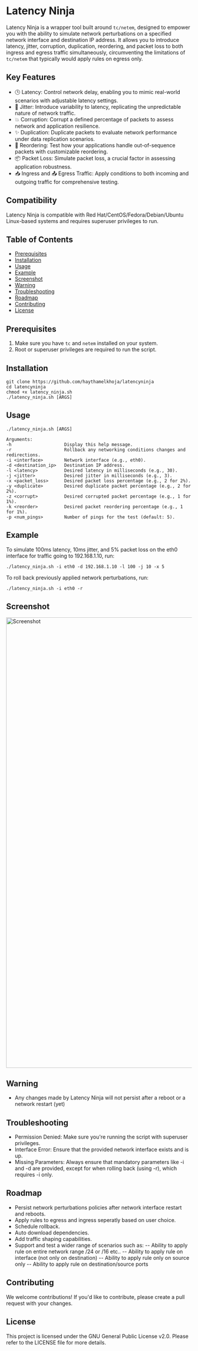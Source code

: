 # Latency Ninja

Latency Ninja is a wrapper tool built around `tc/netem`, designed to empower you with the ability to simulate network perturbations on a specified network interface and destination IP address. It allows you to introduce latency, jitter, corruption, duplication, reordering, and packet loss to both ingress and egress traffic simultaneously, circumventing the limitations of `tc/netem` that typically would apply rules on egress only.

## Key Features

- 🕒 Latency: Control network delay, enabling you to mimic real-world scenarios with adjustable latency settings.
- 🔄 Jitter: Introduce variability to latency, replicating the unpredictable nature of network traffic.
- 💥 Corruption: Corrupt a defined percentage of packets to assess network and application resilience.
- ✨ Duplication: Duplicate packets to evaluate network performance under data replication scenarios.
- 🔀 Reordering: Test how your applications handle out-of-sequence packets with customizable reordering.
- 📦 Packet Loss: Simulate packet loss, a crucial factor in assessing application robustness.
- 📥 Ingress and 📤 Egress Traffic: Apply conditions to both incoming and outgoing traffic for comprehensive testing.

## Compatibility

Latency Ninja is compatible with Red Hat/CentOS/Fedora/Debian/Ubuntu Linux-based systems and requires superuser privileges to run.

## Table of Contents

- [Prerequisites](#prerequisites)
- [Installation](#installation)
- [Usage](#usage)
- [Example](#Example)
- [Screenshot](#Screenshot)
- [Warning](#warning)
- [Troubleshooting](#troubleshooting)
- [Roadmap](#Roadmap)
- [Contributing](#contributing)
- [License](#license)

## Prerequisites

1. Make sure you have `tc` and `netem` installed on your system.
2. Root or superuser privileges are required to run the script.

## Installation

    git clone https://github.com/haythamelkhoja/latencyninja
    cd latencyninja
    chmod +x latency_ninja.sh    
    ./latency_ninja.sh [ARGS]

 ## Usage

    ./latency_ninja.sh [ARGS]
        
    Arguments:
    -h                    Display this help message.
    -r                    Rollback any networking conditions changes and redirections.
    -i <interface>        Network interface (e.g., eth0).
    -d <destination_ip>   Destination IP address.
    -l <latency>          Desired latency in milliseconds (e.g., 30).
    -j <jitter>           Desired jitter in milliseconds (e.g., 3).
    -x <packet_loss>      Desired packet loss percentage (e.g., 2 for 2%).
    -y <duplicate>        Desired duplicate packet percentage (e.g., 2 for 2%).
    -z <corrupt>          Desired corrupted packet percentage (e.g., 1 for 1%).
    -k <reorder>          Desired packet reordering percentage (e.g., 1 for 1%).
    -p <num_pings>        Number of pings for the test (default: 5).

## Example
To simulate 100ms latency, 10ms jitter, and 5% packet loss on the eth0 interface for traffic going to 192.168.1.10, run:

    ./latency_ninja.sh -i eth0 -d 192.168.1.10 -l 100 -j 10 -x 5

To roll back previously applied network perturbations, run:

    ./latency_ninja.sh -i eth0 -r

## Screenshot

<img width="1218" alt="Screenshot" src="https://github.com/haythamelkhoja/latencyninja/assets/450702/935e2baa-1410-4734-8c3e-723aadf544f4">

## Warning
- Any changes made by Latency Ninja will not persist after a reboot or a network restart (yet)

## Troubleshooting
 - Permission Denied: Make sure you're running the script with superuser privileges.
 - Interface Error: Ensure that the provided network interface exists and is up.
 - Missing Parameters: Always ensure that mandatory parameters like -i and -d are provided, except for when rolling back (using -r), which requires -i only.

## Roadmap
- Persist network perturbations policies after network interface restart and reboots.
- Apply rules to egress and ingress seperatly based on user choice.
- Schedule rollback.
- Auto download dependencies.
- Add traffic shaping capabilities.
- Support and test a wider range of scenarios such as:
-- Ability to apply rule on entire network range /24 or /16 etc.. 
-- Ability to apply rule on interface (not only on destination)
-- Ability to apply rule only on source only
-- Ability to apply rule on destination/source ports

## Contributing
We welcome contributions! If you'd like to contribute, please create a pull request with your changes.

## License
This project is licensed under the GNU General Public License v2.0. Please refer to the LICENSE file for more details.


